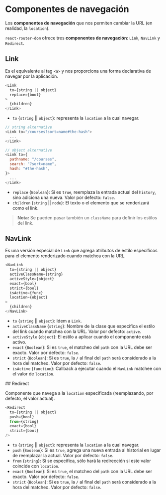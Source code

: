 # Componentes de navegación

Los **componentes de navegación** que nos permiten cambiar la URL (en realidad, la `location`).

`react-router-dom` ofrece tres **componentes de navegación**: `Link`, `NavLink` y `Redirect`.

## Link

Es el equivalente al tag `<a>` y nos proporciona una forma declarativa de navegar por la aplicación.

```javascript
<Link
  to={string || object}
  replace={bool}
>
  {children}
</Link>
```

- `to` {`string` || `object`}: representa la `location` a la cual navegar.

```javascript
// string alternative
<Link to="/courses?sort=name#the-hash">
  ...
</Link>

// object alternative
<Link to={
  pathname: "/courses",
  search: "?sort=name",
  hash: "#the-hash",
}>
  ...
</Link>
```

- `replace` {`Boolean`}: Si es `true`, reemplaza la entrada actual del `history`, sino adiciona una nueva. Valor por defecto: `false`.
- `children` {`string` || `node`}: El texto o el elemento que se renderizará como el link.

> **Nota:** Se pueden pasar también un `className` para definir los estilos del link.

## NavLink

Es una versión especial de `Link` que agrega atributos de estilo específicos para el elemento renderizado cuando matchea con la URL.

```javascript
<NavLink
  to={string || object}
  activeClassName={string}
  activeStyle={object}
  exact={bool}
  strict={bool}
  isActive={func}
  location={object}
>
  {children}
</NavLink>
```

- `to` {`string` || `object`}: Idem a `Link`.
- `activeClassName` {`string`}: Nombre de la clase que especifica el estilo del link cuando matchea con la URL. Valor por defecto: `active`.
- `activeStyle` {`object`}: El estilo a aplicar cuando el componente está activo.
- `exact` {`Boolean`}: Si es `true`, el matcheo del `path` con la URL debe ser exacto. Valor por defecto: `false`.
- `strict` {`Boolean`}: Si es `true`, la `/` al final del `path` será considerado a la hora del matcheo. Valor por defecto: `false`.
- `isActive` {`function`}: Callback a ejecutar cuando el `NavLink` matchee con el valor de `location`.

## Redirect

Componente que navega a la `location` especificada (reemplazando, por defecto, el valor actual).

```javascript
<Redirect
  to={string || object}
  push={bool}
  from={string}
  exact={bool}
  strict={bool}
/>
```

- `to` {`string` || `object`}: representa la `location` a la cual navegar.
- `push` {`Boolean`}: Si es `true`, agrega una nueva entrada al historial en lugar de reemplazar la actual. Valor por defecto: `false`.
- `from` {`string`}: Si se especifica, sólo hará la redirección si este valor coincide con `location`.
- `exact` {`Boolean`}: Si es `true`, el matcheo del `path` con la URL debe ser exacto. Valor por defecto: `false`.
- `strict` {`Boolean`}: Si es `true`, la `/` al final del `path` será considerado a la hora del matcheo. Valor por defecto: `false`.
